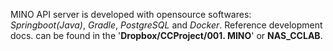 MINO API server is developed with opensource softwares: _Springboot(Java)_, _Gradle_, _PostgreSQL_ and _Docker_.
Reference development docs. can be found in the '**Dropbox/CCProject/001. MINO**' or **NAS_CCLAB**.
